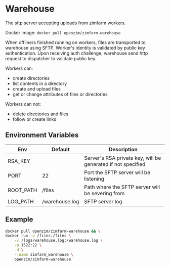 # Warehouse

The sftp server accepting uploads from zimfarm workers. 

Docker image: `docker pull openzim/zimfarm-warehouse`

When offliners finished running on workers, files are transported to warehouse using SFTP. 
Worker's identity is validated by public key authentication. 
Upon receiving auth challenge, warehouse send http request to dispatcher to validate public key.

Workers can:
- create directories
- list contents in a directory
- create and upload files
- get or change attributes of files or directories

Workers can not:
- delete directories and files
- follow or create links


## Environment Variables

| Env       | Default        | Description                                                  |
|-----------|----------------|--------------------------------------------------------------|
| RSA_KEY   |                | Server's RSA private key, will be generated if not specified |
| PORT      | 22             | Port the SFTP server will be listening                       |
| ROOT_PATH | /files         | Path where the SFTP server will be severing from             |
| LOG_PATH  | /warehouse.log | SFTP server log                                              |

## Example

```bash
docker pull openzim/zimfarm-warehouse && \
docker run -v /files:/files \
    -v /logs/warehouse.log:/warehouse.log \
    -p 1522:22 \
    -d \
    --name zimfarm_warehouse \
    openzim/zimfarm-warehouse
```
